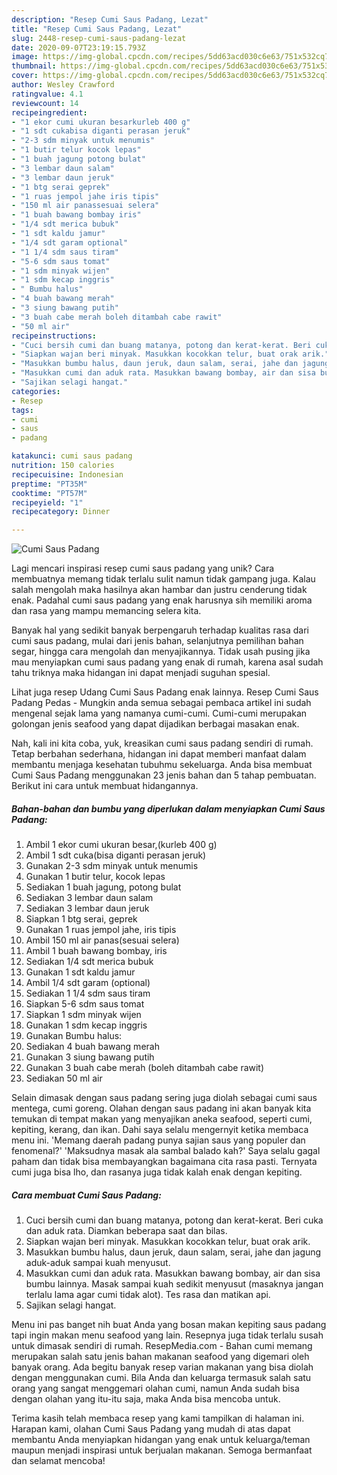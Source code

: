 ```yaml
---
description: "Resep Cumi Saus Padang, Lezat"
title: "Resep Cumi Saus Padang, Lezat"
slug: 2448-resep-cumi-saus-padang-lezat
date: 2020-09-07T23:19:15.793Z
image: https://img-global.cpcdn.com/recipes/5dd63acd030c6e63/751x532cq70/cumi-saus-padang-foto-resep-utama.jpg
thumbnail: https://img-global.cpcdn.com/recipes/5dd63acd030c6e63/751x532cq70/cumi-saus-padang-foto-resep-utama.jpg
cover: https://img-global.cpcdn.com/recipes/5dd63acd030c6e63/751x532cq70/cumi-saus-padang-foto-resep-utama.jpg
author: Wesley Crawford
ratingvalue: 4.1
reviewcount: 14
recipeingredient:
- "1 ekor cumi ukuran besarkurleb 400 g"
- "1 sdt cukabisa diganti perasan jeruk"
- "2-3 sdm minyak untuk menumis"
- "1 butir telur kocok lepas"
- "1 buah jagung potong bulat"
- "3 lembar daun salam"
- "3 lembar daun jeruk"
- "1 btg serai geprek"
- "1 ruas jempol jahe iris tipis"
- "150 ml air panassesuai selera"
- "1 buah bawang bombay iris"
- "1/4 sdt merica bubuk"
- "1 sdt kaldu jamur"
- "1/4 sdt garam optional"
- "1 1/4 sdm saus tiram"
- "5-6 sdm saus tomat"
- "1 sdm minyak wijen"
- "1 sdm kecap inggris"
- " Bumbu halus"
- "4 buah bawang merah"
- "3 siung bawang putih"
- "3 buah cabe merah boleh ditambah cabe rawit"
- "50 ml air"
recipeinstructions:
- "Cuci bersih cumi dan buang matanya, potong dan kerat-kerat. Beri cuka dan aduk rata. Diamkan beberapa saat dan bilas."
- "Siapkan wajan beri minyak. Masukkan kocokkan telur, buat orak arik."
- "Masukkan bumbu halus, daun jeruk, daun salam, serai, jahe dan jagung aduk-aduk sampai kuah menyusut."
- "Masukkan cumi dan aduk rata. Masukkan bawang bombay, air dan sisa bumbu lainnya. Masak sampai kuah sedikit menyusut (masaknya jangan terlalu lama agar cumi tidak alot). Tes rasa dan matikan api."
- "Sajikan selagi hangat."
categories:
- Resep
tags:
- cumi
- saus
- padang

katakunci: cumi saus padang 
nutrition: 150 calories
recipecuisine: Indonesian
preptime: "PT35M"
cooktime: "PT57M"
recipeyield: "1"
recipecategory: Dinner

---
```



![Cumi Saus Padang](https://img-global.cpcdn.com/recipes/5dd63acd030c6e63/751x532cq70/cumi-saus-padang-foto-resep-utama.jpg)

Lagi mencari inspirasi resep cumi saus padang yang unik? Cara membuatnya memang tidak terlalu sulit namun tidak gampang juga. Kalau salah mengolah maka hasilnya akan hambar dan justru cenderung tidak enak. Padahal cumi saus padang yang enak harusnya sih memiliki aroma dan rasa yang mampu memancing selera kita.

Banyak hal yang sedikit banyak berpengaruh terhadap kualitas rasa dari cumi saus padang, mulai dari jenis bahan, selanjutnya pemilihan bahan segar, hingga cara mengolah dan menyajikannya. Tidak usah pusing jika mau menyiapkan cumi saus padang yang enak di rumah, karena asal sudah tahu triknya maka hidangan ini dapat menjadi suguhan spesial.

Lihat juga resep Udang Cumi Saus Padang enak lainnya. Resep Cumi Saus Padang Pedas - Mungkin anda semua sebagai pembaca artikel ini sudah mengenal sejak lama yang namanya cumi-cumi. Cumi-cumi merupakan golongan jenis seafood yang dapat dijadikan berbagai masakan enak.


Nah, kali ini kita coba, yuk, kreasikan cumi saus padang sendiri di rumah. Tetap berbahan sederhana, hidangan ini dapat memberi manfaat dalam membantu menjaga kesehatan tubuhmu sekeluarga. Anda bisa membuat Cumi Saus Padang menggunakan 23 jenis bahan dan 5 tahap pembuatan. Berikut ini cara untuk membuat hidangannya.

<!--inarticleads1-->

##### Bahan-bahan dan bumbu yang diperlukan dalam menyiapkan Cumi Saus Padang:

1. Ambil 1 ekor cumi ukuran besar,(kurleb 400 g)
1. Ambil 1 sdt cuka(bisa diganti perasan jeruk)
1. Gunakan 2-3 sdm minyak untuk menumis
1. Gunakan 1 butir telur, kocok lepas
1. Sediakan 1 buah jagung, potong bulat
1. Sediakan 3 lembar daun salam
1. Sediakan 3 lembar daun jeruk
1. Siapkan 1 btg serai, geprek
1. Gunakan 1 ruas jempol jahe, iris tipis
1. Ambil 150 ml air panas(sesuai selera)
1. Ambil 1 buah bawang bombay, iris
1. Sediakan 1/4 sdt merica bubuk
1. Gunakan 1 sdt kaldu jamur
1. Ambil 1/4 sdt garam (optional)
1. Sediakan 1 1/4 sdm saus tiram
1. Siapkan 5-6 sdm saus tomat
1. Siapkan 1 sdm minyak wijen
1. Gunakan 1 sdm kecap inggris
1. Gunakan  Bumbu halus:
1. Sediakan 4 buah bawang merah
1. Gunakan 3 siung bawang putih
1. Gunakan 3 buah cabe merah (boleh ditambah cabe rawit)
1. Sediakan 50 ml air


Selain dimasak dengan saus padang sering juga diolah sebagai cumi saus mentega, cumi goreng. Olahan dengan saus padang ini akan banyak kita temukan di tempat makan yang menyajikan aneka seafood, seperti cumi, kepiting, kerang, dan ikan. Dahi saya selalu mengernyit ketika membaca menu ini. &#39;Memang daerah padang punya sajian saus yang populer dan fenomenal?&#39; &#39;Maksudnya masak ala sambal balado kah?&#39; Saya selalu gagal paham dan tidak bisa membayangkan bagaimana cita rasa pasti. Ternyata cumi juga bisa lho, dan rasanya juga tidak kalah enak dengan kepiting. 

<!--inarticleads2-->

##### Cara membuat Cumi Saus Padang:

1. Cuci bersih cumi dan buang matanya, potong dan kerat-kerat. Beri cuka dan aduk rata. Diamkan beberapa saat dan bilas.
1. Siapkan wajan beri minyak. Masukkan kocokkan telur, buat orak arik.
1. Masukkan bumbu halus, daun jeruk, daun salam, serai, jahe dan jagung aduk-aduk sampai kuah menyusut.
1. Masukkan cumi dan aduk rata. Masukkan bawang bombay, air dan sisa bumbu lainnya. Masak sampai kuah sedikit menyusut (masaknya jangan terlalu lama agar cumi tidak alot). Tes rasa dan matikan api.
1. Sajikan selagi hangat.


Menu ini pas banget nih buat Anda yang bosan makan kepiting saus padang tapi ingin makan menu seafood yang lain. Resepnya juga tidak terlalu susah untuk dimasak sendiri di rumah. ResepMedia.com - Bahan cumi memang merupakan salah satu jenis bahan makanan seafood yang digemari oleh banyak orang. Ada begitu banyak resep varian makanan yang bisa diolah dengan menggunakan cumi. Bila Anda dan keluarga termasuk salah satu orang yang sangat menggemari olahan cumi, namun Anda sudah bisa dengan olahan yang itu-itu saja, maka Anda bisa mencoba untuk. 

Terima kasih telah membaca resep yang kami tampilkan di halaman ini. Harapan kami, olahan Cumi Saus Padang yang mudah di atas dapat membantu Anda menyiapkan hidangan yang enak untuk keluarga/teman maupun menjadi inspirasi untuk berjualan makanan. Semoga bermanfaat dan selamat mencoba!
